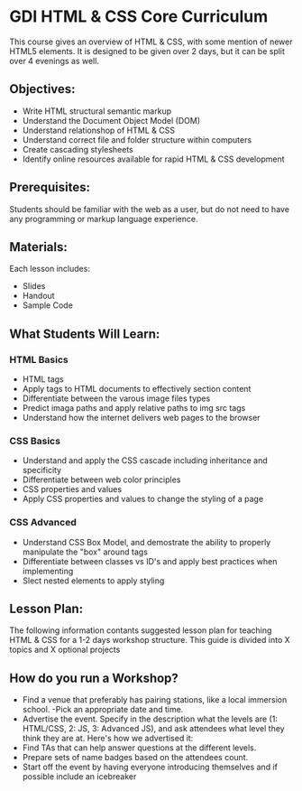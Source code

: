 # GDI HTML & CSS Core Curriculum 

This course gives an overview of HTML & CSS, with some mention of newer HTML5 elements. It is designed to be given over 2 days, but it can be split over 4 evenings as well.


## Objectives: 
- Write HTML structural semantic markup
- Understand the Document Object Model (DOM)
- Understand relationshop of HTML & CSS 
- Understand correct file and folder structure within computers
- Create cascading stylesheets 
- Identify online resources available for rapid HTML & CSS development 

## Prerequisites:
Students should be familiar with the web as a user, but do not need to have any programming or markup language experience.

## Materials: 
Each lesson includes:

- Slides
- Handout 
- Sample Code

## What Students Will Learn:

### HTML Basics
- HTML tags
- Apply tags to HTML documents to effectively section content
- Differentiate between the varous image files types 
- Predict imaga paths and apply relative paths to img src tags
- Understand how the internet delivers web pages to the browser 

### CSS Basics 
- Understand and apply the CSS cascade including inheritance and specificity 
- Differentiate between web color principles 
- CSS properties and values 
- Apply CSS properties and values to change the styling of a page 

### CSS Advanced 
- Understand CSS Box Model, and demostrate the ability to properly manipulate the "box" around tags
- Differentiate between classes vs ID's and apply best practices when implementing 
- Slect nested elements to apply styling 

## Lesson Plan:
The following information contants suggested lesson plan for teaching HTML & CSS for a 1-2 days workshop structure.  This guide is divided into X topics and X optional projects

## How do you run a Workshop?
- Find a venue that preferably has pairing stations, like a local immersion school. 
-Pick an appropriate date and time. 
- Advertise the event. Specify in the description what the levels are (1: HTML/CSS, 2: JS, 3: Advanced JS), and ask attendees what level they think they are at. Here's how we advertised it: <sample here>
- Find TAs that can help answer questions at the different levels.
- Prepare sets of name badges based on the attendees count. 
- Start off the event by having everyone introducing themselves and if possible include an icebreaker <Sample here>
